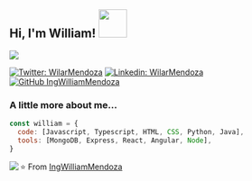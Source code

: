<h2> Hi, I'm William! <img src="https://media.giphy.com/media/WysKxC4FjN51mAYolG/giphy.gif" width="50"></h2>

<img src="https://user-images.githubusercontent.com/67796390/138718140-5d5c1055-472c-4e16-92d2-77b2e7c1791b.PNG">


[![Twitter: WilarMendoza](https://img.shields.io/twitter/follow/WilarMendoza?style=social)](https://twitter.com/WilarMendoza)
[![Linkedin: WilarMendoza](https://img.shields.io/badge/-WilarMendoza-blue?style=flat-square&logo=Linkedin&logoColor=white&link=https://www.linkedin.com/in/william-a-mendoza/)](https://www.linkedin.com/in/william-a-mendoza/)
[![GitHub IngWilliamMendoza](https://img.shields.io/github/followers/IngWilliamMendoza?label=follow&style=social)](https://github.com/IngWilliamMendoza)


### A little more about me...  

```javascript
const william = {  
  code: [Javascript, Typescript, HTML, CSS, Python, Java],
  tools: [MongoDB, Express, React, Angular, Node],  
}
```
<img align="left" src="https://github-readme-stats.vercel.app/api?username=IngWilliamMendoza&show_icons=true&theme=dracula" />

⭐️ From [IngWilliamMendoza](https://github.com/IngWilliamMendoza)
